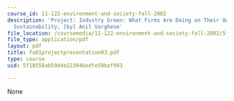 ```yaml
---
course_id: 11-122-environment-and-society-fall-2002
description: 'Project: Industry Green: What Firms Are Doing on Their Own to Achieve
  Sustainability, [by] Anil Varghese'
file_location: /coursemedia/11-122-environment-and-society-fall-2002/5f18558ab59d4e223046edfe59baf993_fa01projectpresentation03.pdf
file_type: application/pdf
layout: pdf
title: fa01projectpresentation03.pdf
type: course
uid: 5f18558ab59d4e223046edfe59baf993

---
```

None